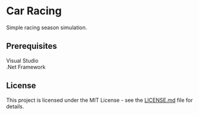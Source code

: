 # Car Racing

Simple racing season simulation.

## Prerequisites

Visual Studio  
.Net Framework

## License

This project is licensed under the MIT License - see the [LICENSE.md](LICENSE.md) file for details.
